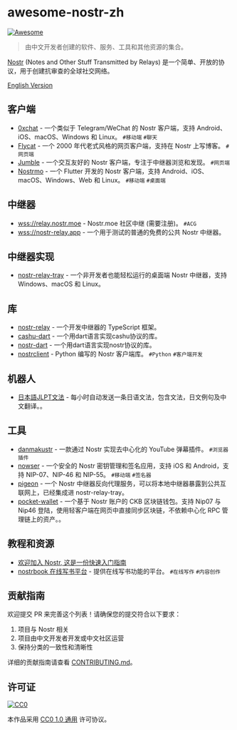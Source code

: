 # awesome-nostr-zh

[![Awesome](https://awesome.re/badge.svg)](https://awesome.re)

> 由中文开发者创建的软件、服务、工具和其他资源的集合。

[Nostr](https://github.com/nostr-protocol/nostr) (Notes and Other Stuff Transmitted by Relays) 是一个简单、开放的协议，用于创建抗审查的全球社交网络。

[English Version](./README.md)

## 客户端

- [0xchat](https://github.com/0xchat-app) - 一个类似于 Telegram/WeChat 的 Nostr 客户端，支持 Android、iOS、macOS、Windows 和 Linux。 `#移动端` `#聊天`
- [Flycat](https://github.com/digi-monkey/flycat-web) - 一个 2000 年代老式风格的网页客户端，支持在 Nostr 上写博客。 `#网页端`
- [Jumble](https://github.com/CodyTseng/jumble) - 一个交互友好的 Nostr 客户端，专注于中继器浏览和发现。 `#网页端`
- [Nostrmo](https://github.com/haorendashu/nostrmo) - 一个 Flutter 开发的 Nostr 客户端，支持 Android、iOS、macOS、Windows、Web 和 Linux。 `#移动端` `#桌面端`

## 中继器

- [wss://relay.nostr.moe](https://relay.nostr.moe/) - Nostr.moe 社区中继 (需要注册)。 `#ACG`
- [wss://nostr-relay.app](https://jumble.social/?r=nostr-relay.app) - 一个用于测试的普通的免费的公共 Nostr 中继器。

## 中继器实现

- [nostr-relay-tray](https://github.com/CodyTseng/nostr-relay-tray) - 一个非开发者也能轻松运行的桌面端 Nostr 中继器，支持 Windows、macOS 和 Linux。

## 库

- [nostr-relay](https://github.com/CodyTseng/nostr-relay) - 一个开发中继器的 TypeScript 框架。
- [cashu-dart](https://github.com/0xchat-app/cashu-dart) - 一个用dart语言实现cashu协议的库。
- [nostr-dart](https://github.com/0xchat-app/nostr-dart) - 一个用dart语言实现nostr协议的库。
- [nostrclient](https://github.com/duozhutuan/nostrclient) - Python 编写的 Nostr 客户端库。 `#Python` `#客户端开发`

## 机器人

- [日本語JLPT文法](https://jumble.social/users/npub1xr4jdgh7htsuraq8y34pufv3kc5mz2h9h0r9lv9a9t0xeuctvp6smrfyy8) - 每小时自动发送一条日语文法，包含文法，日文例句及中文翻译。。

## 工具

- [danmakustr](https://github.com/CodyTseng/danmakustr) - 一款通过 Nostr 实现去中心化的 YouTube 弹幕插件。 `#浏览器插件`
- [nowser](https://github.com/haorendashu/nowser) - 一个安全的 Nostr 密钥管理和签名应用，支持 iOS 和 Android，支持 NIP-07、NIP-46 和 NIP-55。 `#移动端` `#签名器`
- [pigeon](https://github.com/CodyTseng/pigeon) - 一个 Nostr 中继器反向代理服务，可以将本地中继器暴露到公共互联网上，已经集成进 nostr-relay-tray。
- [pocket-wallet](https://github.com/RetricSu/pocket-wallet) - 一个基于 Nostr 账户的 CKB 区块链钱包。支持 Nip07 与 Nip46 登陆，使用轻客户端在网页中直接同步区块链，不依赖中心化 RPC 管理链上的资产。。

## 教程和资源

- [欢迎加入 Nostr, 这是一份快速入门指南](https://blog.cxplay.org/works/nostr-quick-start-guide/)
- [nostrbook 在线写书平台](https://nostrbook.com) - 提供在线写书功能的平台。 `#在线写作` `#内容创作`

## 贡献指南

欢迎提交 PR 来完善这个列表！请确保您的提交符合以下要求：

1. 项目与 Nostr 相关
2. 项目由中文开发者开发或中文社区运营
3. 保持分类的一致性和清晰性

详细的贡献指南请查看 [CONTRIBUTING.md](./CONTRIBUTING.md)。

## 许可证

[![CC0](https://i.creativecommons.org/p/zero/1.0/88x31.png)](https://creativecommons.org/publicdomain/zero/1.0/)

本作品采用 [CC0 1.0 通用](https://creativecommons.org/publicdomain/zero/1.0/) 许可协议。
